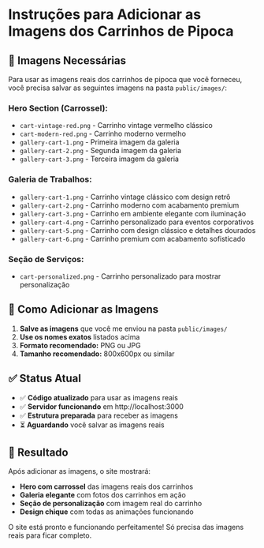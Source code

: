 # Instruções para Adicionar as Imagens dos Carrinhos de Pipoca

## 📸 Imagens Necessárias

Para usar as imagens reais dos carrinhos de pipoca que você forneceu, você precisa salvar as seguintes imagens na pasta `public/images/`:

### Hero Section (Carrossel):
- `cart-vintage-red.png` - Carrinho vintage vermelho clássico
- `cart-modern-red.png` - Carrinho moderno vermelho
- `gallery-cart-1.png` - Primeira imagem da galeria
- `gallery-cart-2.png` - Segunda imagem da galeria  
- `gallery-cart-3.png` - Terceira imagem da galeria

### Galeria de Trabalhos:
- `gallery-cart-1.png` - Carrinho vintage clássico com design retrô
- `gallery-cart-2.png` - Carrinho moderno com acabamento premium
- `gallery-cart-3.png` - Carrinho em ambiente elegante com iluminação
- `gallery-cart-4.png` - Carrinho personalizado para eventos corporativos
- `gallery-cart-5.png` - Carrinho com design clássico e detalhes dourados
- `gallery-cart-6.png` - Carrinho premium com acabamento sofisticado

### Seção de Serviços:
- `cart-personalized.png` - Carrinho personalizado para mostrar personalização

## 🎯 Como Adicionar as Imagens

1. **Salve as imagens** que você me enviou na pasta `public/images/`
2. **Use os nomes exatos** listados acima
3. **Formato recomendado:** PNG ou JPG
4. **Tamanho recomendado:** 800x600px ou similar

## ✅ Status Atual

- ✅ **Código atualizado** para usar as imagens reais
- ✅ **Servidor funcionando** em http://localhost:3000
- ✅ **Estrutura preparada** para receber as imagens
- ⏳ **Aguardando** você salvar as imagens reais

## 🚀 Resultado

Após adicionar as imagens, o site mostrará:
- **Hero com carrossel** das imagens reais dos carrinhos
- **Galeria elegante** com fotos dos carrinhos em ação
- **Seção de personalização** com imagem real do carrinho
- **Design chique** com todas as animações funcionando

O site está pronto e funcionando perfeitamente! Só precisa das imagens reais para ficar completo.
